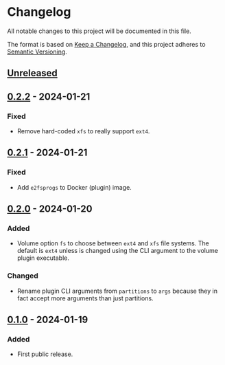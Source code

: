 # Changelog

All notable changes to this project will be documented in this file.

The format is based on [Keep a Changelog](https://keepachangelog.com/en/1.0.0/),
and this project adheres to [Semantic Versioning](https://semver.org/spec/v2.0.0.html).

## [Unreleased]

## [0.2.2] - 2024-01-21

### Fixed

- Remove hard-coded `xfs` to really support `ext4`.

## [0.2.1] - 2024-01-21

### Fixed

- Add `e2fsprogs` to Docker (plugin) image.

## [0.2.0] - 2024-01-20

### Added

- Volume option `fs` to choose between `ext4` and `xfs` file systems. The default is
  `ext4` unless is changed using the CLI argument to the volume plugin executable.

### Changed

- Rename plugin CLI arguments from `partitions` to `args` because they in fact accept
  more arguments than just partitions.

## [0.1.0] - 2024-01-19

### Added

- First public release.

[unreleased]: https://gitlab.com/go-benchmark-kvstore/docker-volume-mkfs/-/compare/v0.2.2...main
[0.2.2]: https://gitlab.com/go-benchmark-kvstore/docker-volume-mkfs/-/compare/v0.2.1...v0.2.2
[0.2.1]: https://gitlab.com/go-benchmark-kvstore/docker-volume-mkfs/-/compare/v0.2.0...v0.2.1
[0.2.0]: https://gitlab.com/go-benchmark-kvstore/docker-volume-mkfs/-/compare/v0.1.0...v0.2.0
[0.1.0]: https://gitlab.com/go-benchmark-kvstore/docker-volume-mkfs/-/tags/v0.1.0

<!-- markdownlint-disable-file MD024 -->
